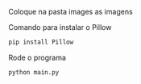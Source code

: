Coloque na pasta images as imagens

Comando para instalar o Pillow

```python
pip install Pillow
```

Rode o programa
  
```python
python main.py
```
